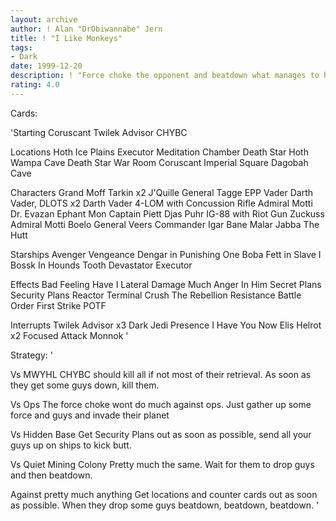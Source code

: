 ```yaml
---
layout: archive
author: ! Alan "DrObiwannabe" Jern
title: ! "I Like Monkeys"
tags:
- Dark
date: 1999-12-20
description: ! "Force choke the opponent and beatdown what manages to hit the table."
rating: 4.0
---
```

Cards: 

'Starting
Coruscant
Twilek Advisor
CHYBC

Locations
Hoth Ice Plains
Executor Meditation Chamber
Death Star
Hoth Wampa Cave
Death Star War Room
Coruscant Imperial Square
Dagobah Cave

Characters
Grand Moff Tarkin x2
J'Quille
General Tagge
EPP Vader
Darth Vader, DLOTS x2
Darth Vader
4-LOM with Concussion Rifle
Admiral Motti
Dr. Evazan
Ephant Mon
Captain Piett
Djas Puhr
IG-88 with Riot Gun
Zuckuss
Admiral Motti
Boelo
General Veers
Commander Igar
Bane Malar
Jabba The Hutt

Starships
Avenger
Vengeance
Dengar in Punishing One
Boba Fett in Slave I
Bossk In Hounds Tooth
Devastator
Executor

Effects
Bad Feeling Have I
Lateral Damage
Much Anger In Him
Secret Plans
Security Plans
Reactor Terminal
Crush The Rebellion
Resistance
Battle Order
First Strike
POTF

Interrupts
Twilek Advisor x3
Dark Jedi Presence
I Have You Now
Elis Helrot x2
Focused Attack
Monnok
'

Strategy: '

Vs MWYHL CHYBC should kill all if not most of their retrieval. As soon as they get some guys down, kill them.

Vs Ops The force choke wont do much against ops. Just gather up some force and guys and invade their planet

Vs Hidden Base Get Security Plans out as soon as possible, send all your guys up on ships to kick butt.

Vs Quiet Mining Colony Pretty much the same. Wait for them to drop guys and then beatdown.

Against pretty much anything Get locations and counter cards out as soon as possible. When they drop some guys beatdown, beatdown, beatdown. '